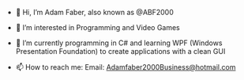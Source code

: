 - 👋 Hi, I’m Adam Faber, also known as @ABF2000
- 👀 I’m interested in Programming and Video Games
- 🌱 I’m currently programming in C# and learning WPF (Windows Presentation Foundation)
          to create applications with a clean GUI

- 📫 How to reach me:
      Email: Adamfaber2000Business@hotmail.com
      



<!---
ABF2000/ABF2000 is a ✨ special ✨ repository because its `README.md` (this file) appears on your GitHub profile.
You can click the Preview link to take a look at your changes.
--->
